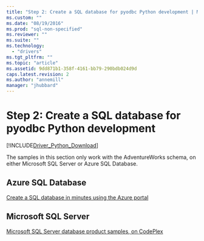 ```yaml
---
title: "Step 2: Create a SQL database for pyodbc Python development | Microsoft Docs"
ms.custom: ""
ms.date: "08/19/2016"
ms.prod: "sql-non-specified"
ms.reviewer: ""
ms.suite: ""
ms.technology: 
  - "drivers"
ms.tgt_pltfrm: ""
ms.topic: "article"
ms.assetid: 9dd871b1-358f-4161-bb79-290bdb024d9d
caps.latest.revision: 2
ms.author: "annemill"
manager: "jhubbard"
---
```

# Step 2: Create a SQL database for pyodbc Python development
[!INCLUDE[Driver_Python_Download](../../../connect/python/pymssql/includes)]

The samples in this section only work with the AdventureWorks schema, on either Microsoft SQL Server or Azure SQL Database.  
 
 ## Azure SQL Database
 [Create a SQL database in minutes using the Azure portal](https://azure.microsoft.com/documentation/articles/sql-database-get-started/)
 
 ## Microsoft SQL Server 
 [Microsoft SQL Server database product samples, on CodePlex](http://msftdbprodsamples.codeplex.com/)
